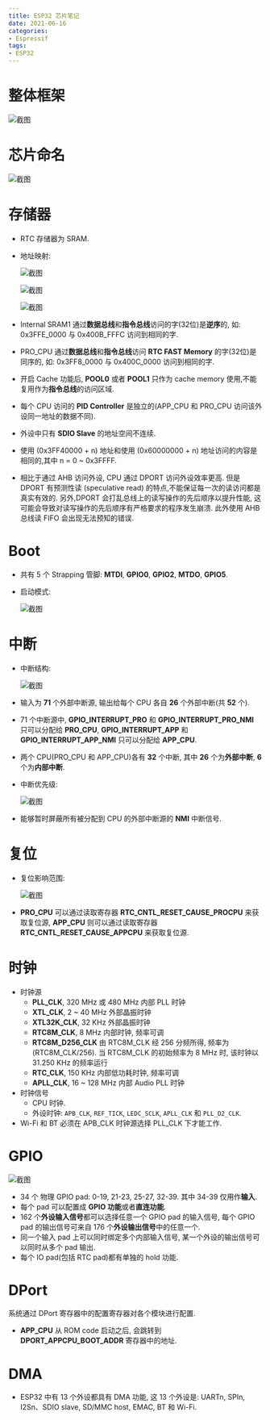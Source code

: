 ```yaml
---
title: ESP32 芯片笔记
date: 2021-06-16
categories: 
- Espressif
tags:
- ESP32
---
```

# 整体框架

![截图](ESP32芯片笔记/a7ab087afd3a781db9598bdaf10ad307.png)

<!--more-->

# 芯片命名

![截图](ESP32芯片笔记/01befe492f4e0888c10162273d973d11.png)

# 存储器

- RTC 存储器为 SRAM.
- 地址映射:
  
  ![截图](ESP32芯片笔记/508ae36a7b80bce2989e8b5b5dd3cc25.png)
  
  ![截图](ESP32芯片笔记/3755a491ad6a0b6f84d94b925e1e052b.png)
  
  ![截图](ESP32芯片笔记/40e740df4e9b217fc2a3647ce43b5511.png)
- Internal SRAM1 通过**数据总线**和**指令总线**访问的字(32位)是**逆序**的, 如: 0x3FFE_0000 与 0x400B_FFFC 访问到相同的字.
- PRO_CPU 通过**数据总线**和**指令总线**访问 **RTC FAST Memory** 的字(32位)是同序的, 如: 0x3FF8_0000 与 0x400C_0000 访问到相同的字.
- 开启 Cache 功能后, **POOL0** 或者 **POOL1** 只作为 cache memory 使用,不能复用作为**指令总线**的访问区域.
- 每个 CPU 访问的 **PID Controller** 是独立的(APP_CPU 和 PRO_CPU 访问该外设同一地址的数据不同).
- 外设中只有 **SDIO Slave** 的地址空间不连续.
- 使用 (0x3FF40000 + n) 地址和使用 (0x60000000 + n) 地址访问的内容是相同的,其中 n = 0 ~ 0x3FFFF.
- 相比于通过 AHB 访问外设, CPU 通过 DPORT 访问外设效率更高. 但是 DPORT 有预测性读 (speculative read) 的特点,不能保证每一次的读访问都是真实有效的. 另外,DPORT 会打乱总线上的读写操作的先后顺序以提升性能, 这可能会导致对读写操作的先后顺序有严格要求的程序发生崩溃. 此外使用 AHB 总线读 FIFO 会出现无法预知的错误.

# Boot

- 共有 5 个 Strapping 管脚: **MTDI**, **GPIO0**, **GPIO2**, **MTDO**, **GPIO5**.
- 启动模式:
  
  ![截图](ESP32芯片笔记/e2e52946387ad66208cef2e640075a21.png)

# 中断

- 中断结构:
  
  ![截图](ESP32芯片笔记/21b5a74caa279743708dced6323ffb1c.png)
- 输入为 **71** 个外部中断源, 输出给每个 CPU 各自 **26** 个外部中断(共 **52** 个).
- 71 个中断源中, **GPIO_INTERRUPT_PRO** 和 **GPIO_INTERRUPT_PRO_NMI** 只可以分配给 **PRO_CPU**, **GPIO_INTERRUPT_APP** 和 **GPIO_INTERRUPT_APP_NMI** 只可以分配给 **APP_CPU**.
- 两个 CPU(PRO_CPU 和 APP_CPU)各有 **32** 个中断, 其中 **26** 个为**外部中断**, **6** 个为**内部中断**.
- 中断优先级:
  
  ![截图](ESP32芯片笔记/fb19c143d8b2803c4992da3ac6c4bba8.png)
- 能够暂时屏蔽所有被分配到 CPU 的外部中断源的 **NMI** 中断信号.

# 复位

- 复位影响范围:
  
  ![截图](ESP32芯片笔记/65d3b6e9b6ed976f14d378a2b60056d1.png)
- **PRO_CPU** 可以通过读取寄存器 **RTC_CNTL_RESET_CAUSE_PROCPU** 来获取复位源, **APP_CPU** 则可以通过读取寄存器 **RTC_CNTL_RESET_CAUSE_APPCPU** 来获取复位源.

# 时钟

- 时钟源
  - **PLL_CLK**, 320 MHz 或 480 MHz 内部 PLL 时钟
  - **XTL_CLK**, 2 ~ 40 MHz 外部晶振时钟
  - **XTL32K_CLK**, 32 KHz 外部晶振时钟
  - **RTC8M_CLK**, 8 MHz 内部时钟, 频率可调
  - **RTC8M_D256_CLK** 由 RTC8M_CLK 经 256 分频所得, 频率为(RTC8M_CLK/256). 当 RTC8M_CLK 的初始频率为 8 MHz 时, 该时钟以 31.250 KHz 的频率运行
  - **RTC_CLK**, 150 KHz 内部低功耗时钟, 频率可调
  - **APLL_CLK**, 16 ~ 128 MHz 内部 Audio PLL 时钟
- 时钟信号
  - CPU 时钟.
  - 外设时钟: `APB_CLK`, `REF_TICK`, `LEDC_SCLK`, `APLL_CLK` 和 `PLL_D2_CLK`.
- Wi-Fi 和 BT 必须在 APB_CLK 时钟源选择 PLL_CLK 下才能工作.

# GPIO

![截图](ESP32芯片笔记/f07e5953fdc9efc24bb305f0f2ca1449.png)

- 34 个 物理 GPIO pad: 0­-19, 21-­23, 25-­27, 32­-39. 其中 34-39 仅用作**输入**.
- 每个 pad 可以配置成 **GPIO 功能**或者**直连功能**.
- 162 个**外设输入信号**都可以选择任意一个 GPIO pad 的输入信号, 每个 GPIO pad 的输出信号可来自 176 个**外设输出信号**中的任意一个.
- 同一个输入 pad 上可以同时绑定多个内部输入信号, 某一个外设的输出信号可以同时从多个 pad 输出.
- 每个 IO pad(包括 RTC pad)都有单独的 hold 功能.

 # DPort

系统通过 DPort 寄存器中的配置寄存器对各个模块进行配置.

- **APP_CPU** 从 ROM code 启动之后, 会跳转到 **DPORT_APPCPU_BOOT_ADDR** 寄存器中的地址.

# DMA

- ESP32 中有 13 个外设都具有 DMA 功能, 这 13 个外设是: UARTn, SPIn, I2Sn、SDIO slave, SD/MMC host, EMAC, BT 和 Wi-Fi.
